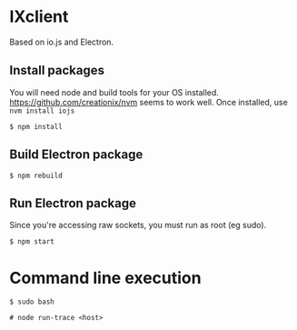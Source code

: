 # IXclient

Based on io.js and Electron.

## Install packages

You will need node and build tools for your OS installed.
https://github.com/creationix/nvm seems to work well. Once installed, use `nvm install iojs`

`$ npm install`

## Build Electron package

`$ npm rebuild`

## Run Electron package

Since you're accessing raw sockets, you must run as root (eg sudo).

`$ npm start`

# Command line execution

`$ sudo bash`

`# node run-trace <host>`
